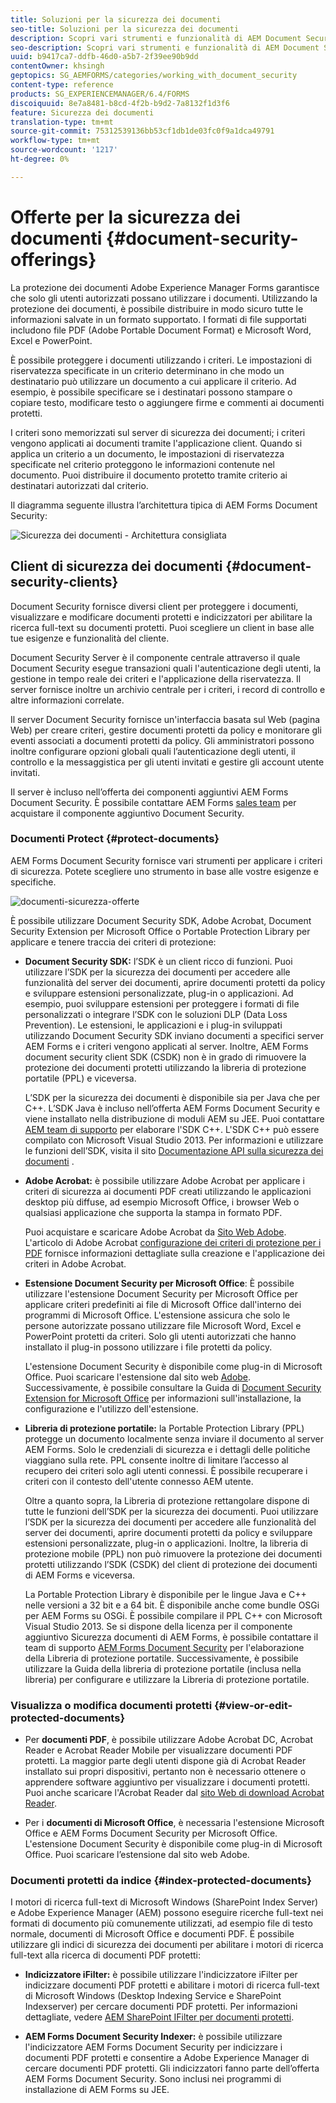 ```yaml
---
title: Soluzioni per la sicurezza dei documenti
seo-title: Soluzioni per la sicurezza dei documenti
description: Scopri vari strumenti e funzionalità di AEM Document Security
seo-description: Scopri vari strumenti e funzionalità di AEM Document Security
uuid: b9417ca7-ddfb-46d0-a5b7-2f39ee90b9dd
contentOwner: khsingh
geptopics: SG_AEMFORMS/categories/working_with_document_security
content-type: reference
products: SG_EXPERIENCEMANAGER/6.4/FORMS
discoiquuid: 8e7a8481-b8cd-4f2b-b9d2-7a8132f1d3f6
feature: Sicurezza dei documenti
translation-type: tm+mt
source-git-commit: 75312539136bb53cf1db1de03fc0f9a1dca49791
workflow-type: tm+mt
source-wordcount: '1217'
ht-degree: 0%

---
```



# Offerte per la sicurezza dei documenti {#document-security-offerings}

La protezione dei documenti Adobe Experience Manager Forms garantisce che solo gli utenti autorizzati possano utilizzare i documenti. Utilizzando la protezione dei documenti, è possibile distribuire in modo sicuro tutte le informazioni salvate in un formato supportato. I formati di file supportati includono file PDF (Adobe Portable Document Format) e Microsoft Word, Excel e PowerPoint.

È possibile proteggere i documenti utilizzando i criteri. Le impostazioni di riservatezza specificate in un criterio determinano in che modo un destinatario può utilizzare un documento a cui applicare il criterio. Ad esempio, è possibile specificare se i destinatari possono stampare o copiare testo, modificare testo o aggiungere firme e commenti ai documenti protetti.

I criteri sono memorizzati sul server di sicurezza dei documenti; i criteri vengono applicati ai documenti tramite l&#39;applicazione client. Quando si applica un criterio a un documento, le impostazioni di riservatezza specificate nel criterio proteggono le informazioni contenute nel documento. Puoi distribuire il documento protetto tramite criterio ai destinatari autorizzati dal criterio.

Il diagramma seguente illustra l’architettura tipica di AEM Forms Document Security:

![Sicurezza dei documenti - Architettura consigliata](do-not-localize/document_security_architecture.png)

## Client di sicurezza dei documenti {#document-security-clients}

Document Security fornisce diversi client per proteggere i documenti, visualizzare e modificare documenti protetti e indicizzatori per abilitare la ricerca full-text su documenti protetti. Puoi scegliere un client in base alle tue esigenze e funzionalità del cliente.

Document Security Server è il componente centrale attraverso il quale Document Security esegue transazioni quali l&#39;autenticazione degli utenti, la gestione in tempo reale dei criteri e l&#39;applicazione della riservatezza. Il server fornisce inoltre un archivio centrale per i criteri, i record di controllo e altre informazioni correlate.

Il server Document Security fornisce un&#39;interfaccia basata sul Web (pagina Web) per creare criteri, gestire documenti protetti da policy e monitorare gli eventi associati a documenti protetti da policy. Gli amministratori possono inoltre configurare opzioni globali quali l’autenticazione degli utenti, il controllo e la messaggistica per gli utenti invitati e gestire gli account utente invitati.

Il server è incluso nell’offerta dei componenti aggiuntivi AEM Forms Document Security. È possibile contattare AEM Forms [sales team](https://www.adobe.com/products/request-consultation/marketing-cloud.html?s_osc=70114000002JNwKAAW&amp;s_iid=70114000002JHs3AAG) per acquistare il componente aggiuntivo Document Security.

### Documenti Protect {#protect-documents}

AEM Forms Document Security fornisce vari strumenti per applicare i criteri di sicurezza. Potete scegliere uno strumento in base alle vostre esigenze e specifiche.

![documenti-sicurezza-offerte](assets/document-security-offerings.png)

È possibile utilizzare Document Security SDK, Adobe Acrobat, Document Security Extension per Microsoft Office o Portable Protection Library per applicare e tenere traccia dei criteri di protezione:

* **Document Security SDK:** l’SDK è un client ricco di funzioni. Puoi utilizzare l’SDK per la sicurezza dei documenti per accedere alle funzionalità del server dei documenti, aprire documenti protetti da policy e sviluppare estensioni personalizzate, plug-in o applicazioni. Ad esempio, puoi sviluppare estensioni per proteggere i formati di file personalizzati o integrare l’SDK con le soluzioni DLP (Data Loss Prevention). Le estensioni, le applicazioni e i plug-in sviluppati utilizzando Document Security SDK inviano documenti a specifici server AEM Forms e i criteri vengono applicati al server. Inoltre, AEM Forms document security client SDK (CSDK) non è in grado di rimuovere la protezione dei documenti protetti utilizzando la libreria di protezione portatile (PPL) e viceversa.

   L’SDK per la sicurezza dei documenti è disponibile sia per Java che per C++. L’SDK Java è incluso nell’offerta AEM Forms Document Security e viene installato nella distribuzione di moduli AEM su JEE. Puoi contattare [AEM team di supporto](https://helpx.adobe.com/it/marketing-cloud/contact-support.html) per elaborare l&#39;SDK C++. L&#39;SDK C++ può essere compilato con Microsoft Visual Studio 2013. Per informazioni e utilizzare le funzioni dell’SDK, visita il sito [Documentazione API sulla sicurezza dei documenti](https://help.adobe.com/en_US/livecycle/11.0/Services/WS92d06802c76abadb76c48dfe12dbeb3e281-7ff0.2.html) .

* **Adobe Acrobat:** è possibile utilizzare Adobe Acrobat per applicare i criteri di sicurezza ai documenti PDF creati utilizzando le applicazioni desktop più diffuse, ad esempio Microsoft Office, i browser Web o qualsiasi applicazione che supporta la stampa in formato PDF.

   Puoi acquistare e scaricare Adobe Acrobat da [Sito Web Adobe](https://acrobat.adobe.com/us/en/free-trial-download.html). L&#39;articolo di Adobe Acrobat [configurazione dei criteri di protezione per i PDF](https://helpx.adobe.com/acrobat/using/setting-security-policies-pdfs.html) fornisce informazioni dettagliate sulla creazione e l&#39;applicazione dei criteri in Adobe Acrobat.

* **Estensione Document Security per Microsoft Office**: È possibile utilizzare l&#39;estensione Document Security per Microsoft Office per applicare criteri predefiniti ai file di Microsoft Office dall&#39;interno dei programmi di Microsoft Office. L&#39;estensione assicura che solo le persone autorizzate possano utilizzare file Microsoft Word, Excel e PowerPoint protetti da criteri. Solo gli utenti autorizzati che hanno installato il plug-in possono utilizzare i file protetti da policy.

   L&#39;estensione Document Security è disponibile come plug-in di Microsoft Office. Puoi scaricare l&#39;estensione dal sito web [Adobe](https://helpx.adobe.com/aem-forms/aem-document-security/download-installer.html). Successivamente, è possibile consultare la Guida di [Document Security Extension for Microsoft Office](https://helpx.adobe.com/aem-forms/aem-document-security/aem-document-security-extension-help.html) per informazioni sull&#39;installazione, la configurazione e l&#39;utilizzo dell&#39;estensione.

* **Libreria di protezione portatile:** la Portable Protection Library (PPL) protegge un documento localmente senza inviare il documento al server AEM Forms. Solo le credenziali di sicurezza e i dettagli delle politiche viaggiano sulla rete. PPL consente inoltre di limitare l’accesso al recupero dei criteri solo agli utenti connessi. È possibile recuperare i criteri con il contesto dell&#39;utente connesso AEM utente.

   Oltre a quanto sopra, la Libreria di protezione rettangolare dispone di tutte le funzioni dell’SDK per la sicurezza dei documenti. Puoi utilizzare l’SDK per la sicurezza dei documenti per accedere alle funzionalità del server dei documenti, aprire documenti protetti da policy e sviluppare estensioni personalizzate, plug-in o applicazioni. Inoltre, la libreria di protezione mobile (PPL) non può rimuovere la protezione dei documenti protetti utilizzando l’SDK (CSDK) del client di protezione dei documenti di AEM Forms e viceversa.

   La Portable Protection Library è disponibile per le lingue Java e C++ nelle versioni a 32 bit e a 64 bit. È disponibile anche come bundle OSGi per AEM Forms su OSGi. È possibile compilare il PPL C++ con Microsoft Visual Studio 2013. Se si dispone della licenza per il componente aggiuntivo Sicurezza documenti di AEM Forms, è possibile contattare il team di supporto [AEM Forms Document Security](https://helpx.adobe.com/marketing-cloud/contact-support.html) per l&#39;elaborazione della Libreria di protezione portatile. Successivamente, è possibile utilizzare la Guida della libreria di protezione portatile (inclusa nella libreria) per configurare e utilizzare la Libreria di protezione portatile.

### Visualizza o modifica documenti protetti {#view-or-edit-protected-documents}

* Per **documenti PDF**, è possibile utilizzare Adobe Acrobat DC, Acrobat Reader e Acrobat Reader Mobile per visualizzare documenti PDF protetti. La maggior parte degli utenti dispone già di Acrobat Reader installato sui propri dispositivi, pertanto non è necessario ottenere o apprendere software aggiuntivo per visualizzare i documenti protetti. Puoi anche scaricare l&#39;Acrobat Reader dal [sito Web di download Acrobat Reader](https://get.adobe.com/reader/).

* Per i **documenti di Microsoft Office**, è necessaria l&#39;estensione Microsoft Office e AEM Forms Document Security per Microsoft Office. L&#39;estensione Document Security è disponibile come plug-in di Microsoft Office. Puoi scaricare l’estensione dal sito web Adobe.

### Documenti protetti da indice {#index-protected-documents}

I motori di ricerca full-text di Microsoft Windows (SharePoint Index Server) e Adobe Experience Manager (AEM) possono eseguire ricerche full-text nei formati di documento più comunemente utilizzati, ad esempio file di testo normale, documenti di Microsoft Office e documenti PDF. È possibile utilizzare gli indici di sicurezza dei documenti per abilitare i motori di ricerca full-text alla ricerca di documenti PDF protetti:

* **Indicizzatore iFilter:** è possibile utilizzare l&#39;indicizzatore iFilter per indicizzare documenti PDF protetti e abilitare i motori di ricerca full-text di Microsoft Windows (Desktop Indexing Service e SharePoint Indexserver) per cercare documenti PDF protetti. Per informazioni dettagliate, vedere [AEM SharePoint IFilter per documenti protetti](assets/sharepoint-ifilter-doc-security.pdf).

* **AEM Forms Document Security Indexer:** è possibile utilizzare l&#39;indicizzatore AEM Forms Document Security per indicizzare i documenti PDF protetti e consentire a Adobe Experience Manager di cercare documenti PDF protetti. Gli indicizzatori fanno parte dell’offerta AEM Forms Document Security. Sono inclusi nei programmi di installazione di AEM Forms su JEE.

